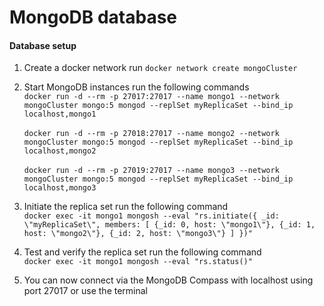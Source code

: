 # MongoDB database 

#### Database setup

1. Create a docker network run `docker network create mongoCluster`
2. Start MongoDB instances run the following commands <br />
`docker run -d --rm -p 27017:27017 --name mongo1 --network mongoCluster mongo:5 mongod --replSet myReplicaSet --bind_ip localhost,mongo1`<br /><br />
`docker run -d --rm -p 27018:27017 --name mongo2 --network mongoCluster mongo:5 mongod --replSet myReplicaSet --bind_ip localhost,mongo2`<br /><br />
`docker run -d --rm -p 27019:27017 --name mongo3 --network mongoCluster mongo:5 mongod --replSet myReplicaSet --bind_ip localhost,mongo3`<br />
3. Initiate the replica set run the following command <br />
`docker exec -it mongo1 mongosh --eval "rs.initiate({
 _id: \"myReplicaSet\",
 members: [
   {_id: 0, host: \"mongo1\"},
   {_id: 1, host: \"mongo2\"},
   {_id: 2, host: \"mongo3\"}
 ]
})"`

4. Test and verify the replica set run the following command <br />
`docker exec -it mongo1 mongosh --eval "rs.status()"`

5. You can now connect via the MongoDB Compass with localhost using port 27017 or use the terminal
